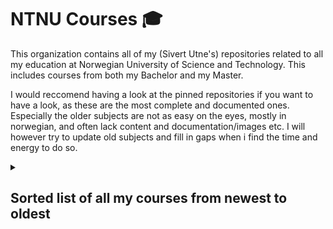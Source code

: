 # NTNU Courses 🎓

This organization contains all of my (Sivert Utne's) repositories related to all my education at Norwegian University of Science and Technology. This includes courses from both my Bachelor and my Master.

I would reccomend having a look at the pinned repositories if you want to have a look, as these are the most complete and documented ones. Especially the older subjects are not as easy on the eyes, mostly in norwegian, and often lack content and documentation/images etc. I will however try to update old subjects and fill in gaps when i find the time and energy to do so.

<details>
  <summary>
    <h2>Sorted list of all my courses from newest to oldest</h2>
  
  </summary>
  
  > Courses not linking to a repository did not contain any work necessary to have on GitHub, if the link doesn't work, the repositroy is temporarily private.

  ### Courses as Part of my Master's Degree
  - 2nd year:
    - TBA
  - 1st Year:
    - [TDT4265 - Computer Vision and Deep Learning](https://github.com/sutne-NTNU/TDT4265-Computer-Vision-and-Deep-Learning)
    - [TDT4230 - Graphics and Visualization](https://github.com/sutne-NTNU/TDT4230-Graphics-and-Visualization)
    - [TPG4850 - Experts in Teamwork - VR-Village](https://github.com/sutne-NTNU/TPG4850-Experts-in-Teamwork-VR-Village)
    - [TTM4135 - Applied Cryptography and Network Security](https://github.com/sutne-NTNU/TTM4135-Applied-Cryptography-and-Network-Security)
    - [TDT4287 - Algorithms for Bioinformatics](https://github.com/sutne-NTNU/TDT4287-Algorithms-for-Bioinformatics)
    - [TDT4200 - Parallel Computing](https://github.com/sutne-NTNU/TDT4200-Parallel-Computing)
    - [TDT4195 - Visual Computing Fundamentals](https://github.com/sutne-NTNU/TDT4195-Visual-Computing-Fundamentals)
    - [TDT4136 - Introduction to Artificial Intelligence](https://github.com/sutne-NTNU/TDT4136-Introduction-to-Artificial-Intelligence)

  ### Courses as Part of my Bachelor's Degree

  - 3rd Year:
    - [TDAT3001 - Bachelor](https://github.com/sutne-NTNU/TDAT3001-Bachelor)
    - TDAT3002 - Systemplanning with Economy
    - [TDAT3025 - Applied Machine Learning](https://github.com/sutne-NTNU/TDAT3025-Applied-Machine-Learning)
    - [TDAT3024 - Physics and Mathematics](https://github.com/sutne-NTNU/TDAT3024-Physics-and-Mathematics)
    - [IINI4003 - C++ for Programmers](https://github.com/sutne-NTNU/IINI4003-cpp-for-Programmers)
    - [IINI4014 - Python for Programmers](https://github.com/sutne-NTNU/IINI4014-Python-for-Programmers)
    - [IINI4001 - Application Development for Android](https://github.com/sutne-NTNU/IINI4001-Application-Development-for-Android)
  - 2nd Year:
    - [TDAT2005 - Algorithms and Datastructures](https://github.com/sutne-NTNU/TDAT2005-Algorithms-and-Datastructures)
    - [TDAT2004 - Computer Communication with Network Programming](https://github.com/sutne-NTNU/TDAT2004-Computer-Communication-with-Network-Programming)
    - [TDAT2003 - Software Engineering with Web-Applications](https://github.com/sutne-NTNU/TDAT2003-Software-Engineering-2-with-Web-Applications)
    - [TDAT2002 - Mathematics 2](https://github.com/sutne-NTNU/TDAT2002-Mathematics-2)
    - [TDAT2001 - Science for Computer Engineers](https://github.com/sutne-NTNU/TDAT2001-Science-for-Computer-Engineers)
  - 1st Year:
    - [TDAT1006 - Software Engineering](https://github.com/sutne-NTNU/TDAT1006-Software-Engineering)
    - [TDAT1005 - Databases with Advanced Programming](https://github.com/sutne-NTNU/TDAT1005-Databases-and-Advanced-Programming)
    - [TDAT1007 - Introduction to Engineering](https://github.com/sutne-NTNU/TDAT1007-Introduction-to-Engineering)
    - [TDAT1001 - Introduction to Programming](https://github.com/sutne-NTNU/TDAT1001-Introduction-to-Programming)
    - TDAT1003 - Computertechnology and Operating Systems
    - TDAT1004 - Mathematics 1

</details>
